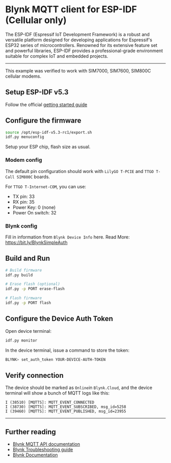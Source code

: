 
# Blynk MQTT client for ESP-IDF (Cellular only)

The ESP-IDF (Espressif IoT Development Framework) is a robust and versatile platform
designed for developing applications for Espressif's ESP32 series of microcontrollers.
Renowned for its extensive feature set and powerful libraries, ESP-IDF provides
a professional-grade environment suitable for complex IoT and embedded projects.

---

This example was verified to work with SIM7000, SIM7600, SIM800C cellular modems.

## Setup ESP-IDF v5.3

Follow the official [getting started guide](https://docs.espressif.com/projects/esp-idf/en/release-v5.3/esp32/get-started/index.html)

## Configure the firmware

```sh
source /opt/esp-idf-v5.3-rc1/export.sh
idf.py menuconfig
```

Setup your ESP chip, flash size as usual.

### Modem config

The default pin configuration should work with `LilyGO T-PCIE` and `TTGO T-Call SIM800C` boards.

For `TTGO T-Internet-COM`, you can use:
- TX pin: 33
- RX pin: 35
- Power Key: 0 (none)
- Power On switch: 32

### Blynk config

Fill in information from `Blynk Device Info` here.
Read More: https://bit.ly/BlynkSimpleAuth

## Build and Run

```sh
# Build firmware
idf.py build

# Erase flash (optional)
idf.py -p PORT erase-flash

# Flash firmware
idf.py -p PORT flash
```

## Configure the Device Auth Token

Open device terminal:
```sh
idf.py monitor
```

In the device terminal, issue a command to store the token:

```sh
BLYNK> set_auth_token YOUR-DEVICE-AUTH-TOKEN
```

## Verify connection

The device should be marked as `Online`in `Blynk.Cloud`, and the device terminal will show a bunch of MQTT logs like this:

```log
I (38510) [MQTTS]: MQTT_EVENT_CONNECTED
I (38730) [MQTTS]: MQTT_EVENT_SUBSCRIBED, msg_id=5258
I (39460) [MQTTS]: MQTT_EVENT_PUBLISHED, msg_id=23955
```

---

## Further reading

- [Blynk MQTT API documentation](https://docs.blynk.io/en/blynk.cloud-mqtt-api/device-mqtt-api)
- [Blynk Troubleshooting guide](https://docs.blynk.io/en/troubleshooting/general-issues)
- [Blynk Documentation](https://docs.blynk.io/en)

